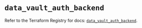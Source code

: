 # `data_vault_auth_backend`

Refer to the Terraform Registry for docs: [`data_vault_auth_backend`](https://registry.terraform.io/providers/hashicorp/vault/4.1.0/docs/data-sources/auth_backend).
